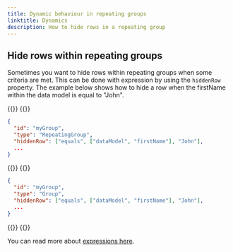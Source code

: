 ```yaml
---
title: Dynamic behaviour in repeating groups
linktitle: Dynamics
description: How to hide rows in a repeating group
---
```


## Hide rows within repeating groups

Sometimes you want to hide rows within repeating groups when some criteria are met.
This can be done with expression by using the `hiddenRow` property. The example below shows how to
hide a row when the firstName within the data model is equal to "John".

{{<content-version-selector classes="border-box">}}
{{<content-version-container version-label="v4 (App Frontend)">}}

```json {linenos=inline}
{
  "id": "myGroup",
  "type": "RepeatingGroup",
  "hiddenRow": ["equals", ["dataModel", "firstName"], "John"],
  ...
}
```

{{</content-version-container >}}
{{<content-version-container version-label="v3 (App Frontend)">}}

```json {linenos=inline}
{
  "id": "myGroup",
  "type": "Group",
  "hiddenRow": ["equals", ["dataModel", "firstName"], "John"],
  ...
}
```

{{</content-version-container>}}
{{</content-version-selector>}}

You can read more about [expressions here](/altinn-studio/reference/logic/expressions).
